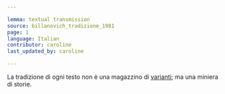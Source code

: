 ```yaml
---

lemma: textual transmission
source: billanovich_tradizione_1981
page: 1
language: Italian
contributor: caroline
last_updated_by: caroline

---
```


La tradizione di ogni testo non è una magazzino di [varianti](variant.html); ma una miniera di storie.
